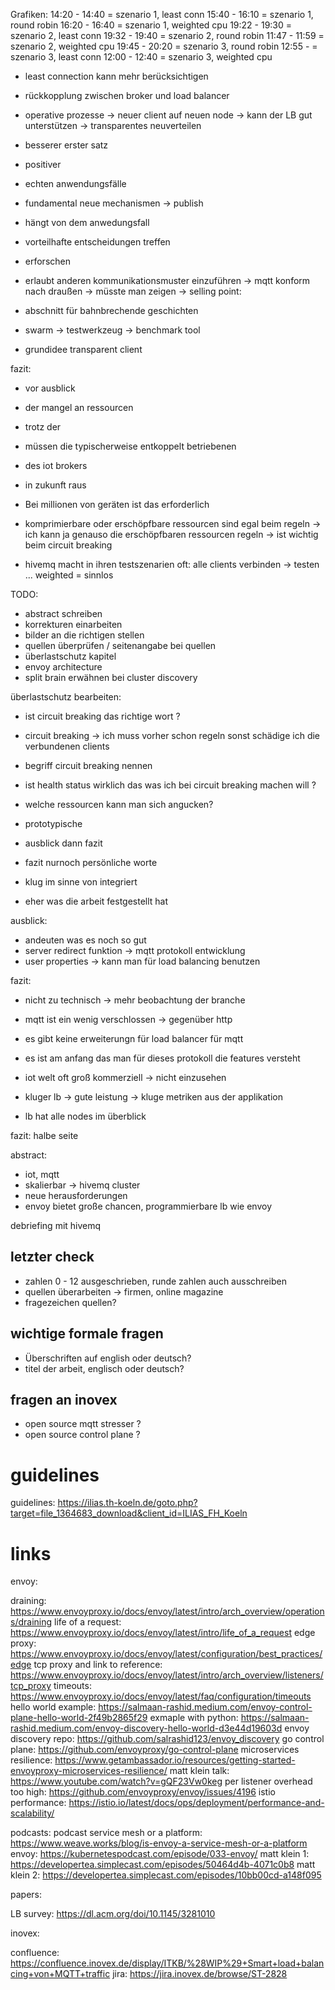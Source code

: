 Grafiken:
14:20 - 14:40 = szenario 1, least conn
15:40 - 16:10 = szenario 1, round robin
16:20 - 16:40 = szenario 1, weighted cpu
19:22 - 19:30 = szenario 2, least conn
19:32 - 19:40 = szenario 2, round robin
11:47 - 11:59 = szenario 2, weighted cpu
19:45 - 20:20 = szenario 3, round robin
12:55 - = szenario 3, least conn
12:00 - 12:40 = szenario 3, weighted cpu

- least connection kann mehr berücksichtigen
- rückkopplung zwischen broker und load balancer

- operative prozesse -> neuer client auf neuen node -> kann der LB gut unterstützen -> transparentes neuverteilen

- besserer erster satz
- positiver
- echten anwendungsfälle
- fundamental neue mechanismen -> publish
- hängt von dem anwedungsfall
- vorteilhafte entscheidungen treffen
- erforschen

- erlaubt anderen kommunikationsmuster einzuführen -> mqtt konform nach draußen -> müsste man zeigen
-> selling point: 

- abschnitt für bahnbrechende geschichten
- swarm -> testwerkzeug -> benchmark tool
- grundidee transparent client

fazit:
- vor ausblick
- der mangel an ressourcen
- trotz der

- müssen die typischerweise entkoppelt betriebenen
- des iot brokers
- in zukunft raus
- Bei millionen von geräten ist das erforderlich

- komprimierbare oder erschöpfbare ressourcen sind egal beim regeln -> ich kann ja genauso die erschöpfbaren ressourcen regeln
-> ist wichtig beim circuit breaking
- hivemq macht in ihren testszenarien oft: alle clients verbinden -> testen ... weighted = sinnlos

TODO:
- abstract schreiben
- korrekturen einarbeiten
- bilder an die richtigen stellen
- quellen überprüfen / seitenangabe bei quellen
- überlastschutz kapitel
- envoy architecture
- split brain erwähnen bei cluster discovery

überlastschutz bearbeiten:
- ist circuit breaking das richtige wort ?
- circuit breaking -> ich muss vorher schon regeln sonst schädige ich die verbundenen clients
- begriff circuit breaking nennen
- ist health status wirklich das was ich bei circuit breaking machen will ?
- welche ressourcen kann man sich angucken?

- prototypische
- ausblick dann fazit
- fazit nurnoch persönliche worte
- klug im sinne von integriert
- eher was die arbeit festgestellt hat

ausblick:
- andeuten was es noch so gut
- server redirect funktion -> mqtt protokoll entwicklung
- user properties -> kann man für load balancing benutzen

fazit:
- nicht zu technisch -> mehr beobachtung der branche
- mqtt ist ein wenig verschlossen -> gegenüber http
- es gibt keine erweiterungn für load balancer für mqtt
- es ist am anfang das man für dieses protokoll die features versteht
- iot welt oft groß kommerziell -> nicht einzusehen

- kluger lb -> gute leistung -> kluge metriken aus der applikation

- lb hat alle nodes im überblick

fazit: halbe seite

abstract:
- iot, mqtt
- skalierbar -> hivemq cluster
- neue herausforderungen
- envoy bietet große chancen, programmierbare lb wie envoy

debriefing mit hivemq

## letzter check
- zahlen 0 - 12 ausgeschrieben, runde zahlen auch ausschreiben
- quellen überarbeiten -> firmen, online magazine
- fragezeichen quellen?

## wichtige formale fragen

- Überschriften auf english oder deutsch?
- titel der arbeit, englisch oder deutsch?

## fragen an inovex

- open source mqtt stresser ?
- open source control plane ?

# guidelines

guidelines: https://ilias.th-koeln.de/goto.php?target=file_1364683_download&client_id=ILIAS_FH_Koeln

# links

envoy:

draining: https://www.envoyproxy.io/docs/envoy/latest/intro/arch_overview/operations/draining
life of a request: https://www.envoyproxy.io/docs/envoy/latest/intro/life_of_a_request
edge proxy: https://www.envoyproxy.io/docs/envoy/latest/configuration/best_practices/edge
tcp proxy and link to reference: https://www.envoyproxy.io/docs/envoy/latest/intro/arch_overview/listeners/tcp_proxy
timeouts: https://www.envoyproxy.io/docs/envoy/latest/faq/configuration/timeouts
hello world example: https://salmaan-rashid.medium.com/envoy-control-plane-hello-world-2f49b2865f29
exmaple with python: https://salmaan-rashid.medium.com/envoy-discovery-hello-world-d3e44d19603d
envoy discovery repo: https://github.com/salrashid123/envoy_discovery
go control plane: https://github.com/envoyproxy/go-control-plane
microservices resilience: https://www.getambassador.io/resources/getting-started-envoyproxy-microservices-resilience/
matt klein talk: https://www.youtube.com/watch?v=gQF23Vw0keg
per listener overhead too high: https://github.com/envoyproxy/envoy/issues/4196
istio performance: https://istio.io/latest/docs/ops/deployment/performance-and-scalability/

podcasts:
podcast service mesh or a platform: https://www.weave.works/blog/is-envoy-a-service-mesh-or-a-platform
envoy: https://kubernetespodcast.com/episode/033-envoy/
matt klein 1: https://developertea.simplecast.com/episodes/50464d4b-4071c0b8
matt klein 2: https://developertea.simplecast.com/episodes/10bb00cd-a148f095

papers:

LB survey: https://dl.acm.org/doi/10.1145/3281010

inovex:

confluence: https://confluence.inovex.de/display/ITKB/%28WIP%29+Smart+load+balancing+von+MQTT+traffic
jira: https://jira.inovex.de/browse/ST-2828
